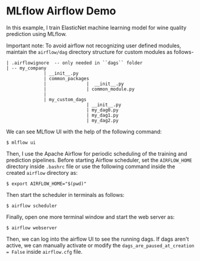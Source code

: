# MLflow Airflow Demo
In this example, I train ElasticNet machine learning model for wine quality prediction using MLflow. 

Important note: To avoid airflow not recognizing user defined modules, maintain the `airflow/dag` directory structure for custom modules as follows-
```
| .airflowignore  -- only needed in ``dags`` folder
| -- my_company
              | __init__.py
              | common_packages
              |               |  __init__.py
              |               | common_module.py
              |
              | my_custom_dags
                              | __init__.py
                              | my_dag0.py
                              | my_dag1.py
                              | my_dag2.py
```

We can see MLflow UI with the help of the following command:
```
$ mlflow ui
```
Then, I use the Apache Airflow for periodic scheduling of the training and prediction pipelines. Before starting Airflow scheduler, set the `AIRFLOW_HOME` directory inside `.bashrc` file or use the following command inside the created `airflow` directory as:
```
$ export AIRFLOW_HOME="$(pwd)"
```
Then start the scheduler in terminals as follows:
```
$ airflow scheduler
```  
Finally, open one more terminal window and start the web server as:
```
$ airflow webserver
```
Then, we can log into the airflow UI to see the running dags. If dags aren't active, we can manually activate or modify the `dags_are_paused_at_creation = False` inside `airflow.cfg` file.
